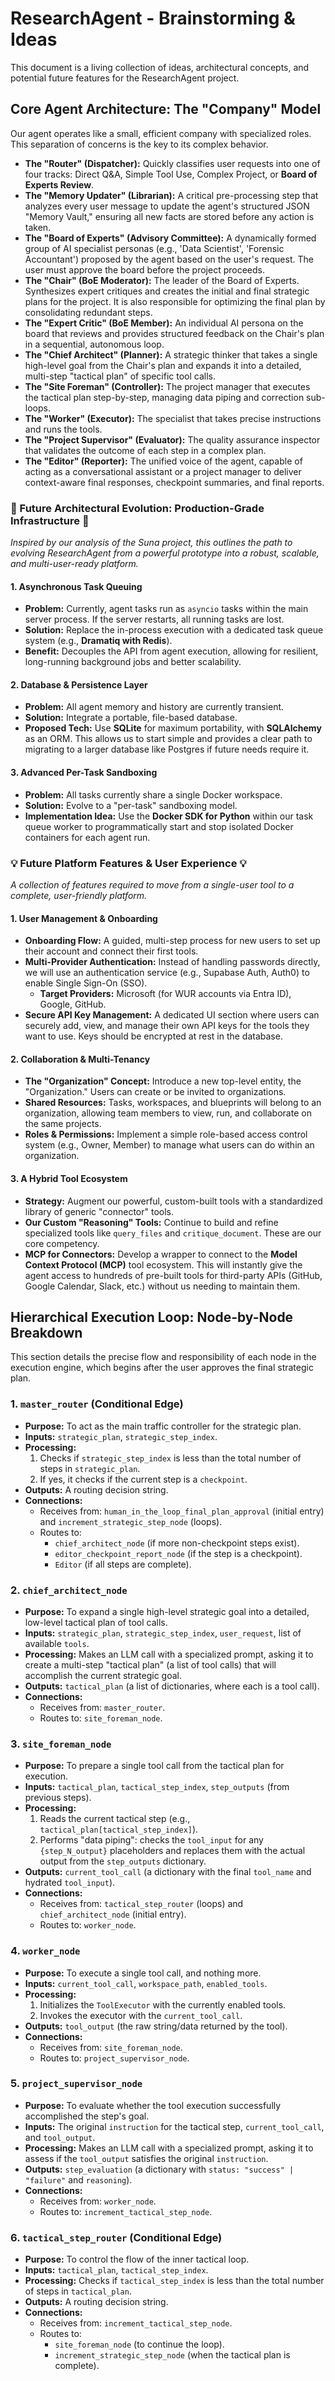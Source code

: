 # ResearchAgent - Brainstorming & Ideas

This document is a living collection of ideas, architectural concepts, and potential future features for the ResearchAgent project.

## Core Agent Architecture: The "Company" Model

Our agent operates like a small, efficient company with specialized roles. This separation of concerns is the key to its complex behavior.

-   **The "Router" (Dispatcher):** Quickly classifies user requests into one of four tracks: Direct Q&A, Simple Tool Use, Complex Project, or **Board of Experts Review**.
-   **The "Memory Updater" (Librarian):** A critical pre-processing step that analyzes every user message to update the agent's structured JSON "Memory Vault," ensuring all new facts are stored before any action is taken.
-   **The "Board of Experts" (Advisory Committee):** A dynamically formed group of AI specialist personas (e.g., 'Data Scientist', 'Forensic Accountant') proposed by the agent based on the user's request. The user must approve the board before the project proceeds.
-   **The "Chair" (BoE Moderator):** The leader of the Board of Experts. Synthesizes expert critiques and creates the initial and final strategic plans for the project. It is also responsible for optimizing the final plan by consolidating redundant steps.
-   **The "Expert Critic" (BoE Member):** An individual AI persona on the board that reviews and provides structured feedback on the Chair's plan in a sequential, autonomous loop.
-   **The "Chief Architect" (Planner):** A strategic thinker that takes a single high-level goal from the Chair's plan and expands it into a detailed, multi-step "tactical plan" of specific tool calls.
-   **The "Site Foreman" (Controller):** The project manager that executes the tactical plan step-by-step, managing data piping and correction sub-loops.
-   **The "Worker" (Executor):** The specialist that takes precise instructions and runs the tools.
-   **The "Project Supervisor" (Evaluator):** The quality assurance inspector that validates the outcome of each step in a complex plan.
-   **The "Editor" (Reporter):** The unified voice of the agent, capable of acting as a conversational assistant or a project manager to deliver context-aware final responses, checkpoint summaries, and final reports.

### 🚀 Future Architectural Evolution: Production-Grade Infrastructure 🚀

_Inspired by our analysis of the Suna project, this outlines the path to evolving ResearchAgent from a powerful prototype into a robust, scalable, and multi-user-ready platform._

#### 1\. Asynchronous Task Queuing

-   **Problem:** Currently, agent tasks run as `asyncio` tasks within the main server process. If the server restarts, all running tasks are lost.
-   **Solution:** Replace the in-process execution with a dedicated task queue system (e.g., **Dramatiq with Redis**).
-   **Benefit:** Decouples the API from agent execution, allowing for resilient, long-running background jobs and better scalability.

#### 2\. Database & Persistence Layer

-   **Problem:** All agent memory and history are currently transient.
-   **Solution:** Integrate a portable, file-based database.
-   **Proposed Tech:** Use **SQLite** for maximum portability, with **SQLAlchemy** as an ORM. This allows us to start simple and provides a clear path to migrating to a larger database like Postgres if future needs require it.

#### 3\. Advanced Per-Task Sandboxing

-   **Problem:** All tasks currently share a single Docker workspace.
-   **Solution:** Evolve to a "per-task" sandboxing model.
-   **Implementation Idea:** Use the **Docker SDK for Python** within our task queue worker to programmatically start and stop isolated Docker containers for each agent run.

### 💡 Future Platform Features & User Experience 💡

_A collection of features required to move from a single-user tool to a complete, user-friendly platform._

#### 1\. User Management & Onboarding

-   **Onboarding Flow:** A guided, multi-step process for new users to set up their account and connect their first tools.
-   **Multi-Provider Authentication:** Instead of handling passwords directly, we will use an authentication service (e.g., Supabase Auth, Auth0) to enable Single Sign-On (SSO).
    -   **Target Providers:** Microsoft (for WUR accounts via Entra ID), Google, GitHub.
-   **Secure API Key Management:** A dedicated UI section where users can securely add, view, and manage their own API keys for the tools they want to use. Keys should be encrypted at rest in the database.

#### 2\. Collaboration & Multi-Tenancy

-   **The "Organization" Concept:** Introduce a new top-level entity, the "Organization." Users can create or be invited to organizations.
-   **Shared Resources:** Tasks, workspaces, and blueprints will belong to an organization, allowing team members to view, run, and collaborate on the same projects.
-   **Roles & Permissions:** Implement a simple role-based access control system (e.g., Owner, Member) to manage what users can do within an organization.

#### 3\. A Hybrid Tool Ecosystem

-   **Strategy:** Augment our powerful, custom-built tools with a standardized library of generic "connector" tools.
-   **Our Custom "Reasoning" Tools:** Continue to build and refine specialized tools like `query_files` and `critique_document`. These are our core competency.
-   **MCP for Connectors:** Develop a wrapper to connect to the **Model Context Protocol (MCP)** tool ecosystem. This will instantly give the agent access to hundreds of pre-built tools for third-party APIs (GitHub, Google Calendar, Slack, etc.) without us needing to maintain them.

## Hierarchical Execution Loop: Node-by-Node Breakdown

This section details the precise flow and responsibility of each node in the execution engine, which begins after the user approves the final strategic plan.

### 1\. `master_router` (Conditional Edge)

-   **Purpose:** To act as the main traffic controller for the strategic plan.
-   **Inputs:** `strategic_plan`, `strategic_step_index`.
-   **Processing:**
    1.  Checks if `strategic_step_index` is less than the total number of steps in `strategic_plan`.
    2.  If yes, it checks if the current step is a `checkpoint`.
-   **Outputs:** A routing decision string.
-   **Connections:**
    -   Receives from: `human_in_the_loop_final_plan_approval` (initial entry) and `increment_strategic_step_node` (loops).
    -   Routes to:
        -   `chief_architect_node` (if more non-checkpoint steps exist).
        -   `editor_checkpoint_report_node` (if the step is a checkpoint).
        -   `Editor` (if all steps are complete).

### 2\. `chief_architect_node`

-   **Purpose:** To expand a single high-level strategic goal into a detailed, low-level tactical plan of tool calls.
-   **Inputs:** `strategic_plan`, `strategic_step_index`, `user_request`, list of available `tools`.
-   **Processing:** Makes an LLM call with a specialized prompt, asking it to create a multi-step "tactical plan" (a list of tool calls) that will accomplish the current strategic goal.
-   **Outputs:** `tactical_plan` (a list of dictionaries, where each is a tool call).
-   **Connections:**
    -   Receives from: `master_router`.
    -   Routes to: `site_foreman_node`.

### 3\. `site_foreman_node`

-   **Purpose:** To prepare a single tool call from the tactical plan for execution.
-   **Inputs:** `tactical_plan`, `tactical_step_index`, `step_outputs` (from previous steps).
-   **Processing:**
    1.  Reads the current tactical step (e.g., `tactical_plan[tactical_step_index]`).
    2.  Performs "data piping": checks the `tool_input` for any `{step_N_output}` placeholders and replaces them with the actual output from the `step_outputs` dictionary.
-   **Outputs:** `current_tool_call` (a dictionary with the final `tool_name` and hydrated `tool_input`).
-   **Connections:**
    -   Receives from: `tactical_step_router` (loops) and `chief_architect_node` (initial entry).
    -   Routes to: `worker_node`.

### 4\. `worker_node`

-   **Purpose:** To execute a single tool call, and nothing more.
-   **Inputs:** `current_tool_call`, `workspace_path`, `enabled_tools`.
-   **Processing:**
    1.  Initializes the `ToolExecutor` with the currently enabled tools.
    2.  Invokes the executor with the `current_tool_call`.
-   **Outputs:** `tool_output` (the raw string/data returned by the tool).
-   **Connections:**
    -   Receives from: `site_foreman_node`.
    -   Routes to: `project_supervisor_node`.

### 5\. `project_supervisor_node`

-   **Purpose:** To evaluate whether the tool execution successfully accomplished the step's goal.
-   **Inputs:** The original `instruction` for the tactical step, `current_tool_call`, and `tool_output`.
-   **Processing:** Makes an LLM call with a specialized prompt, asking it to assess if the `tool_output` satisfies the original `instruction`.
-   **Outputs:** `step_evaluation` (a dictionary with `status: "success" | "failure"` and `reasoning`).
-   **Connections:**
    -   Receives from: `worker_node`.
    -   Routes to: `increment_tactical_step_node`.

### 6\. `tactical_step_router` (Conditional Edge)

-   **Purpose:** To control the flow of the inner tactical loop.
-   **Inputs:** `tactical_plan`, `tactical_step_index`.
-   **Processing:** Checks if `tactical_step_index` is less than the total number of steps in `tactical_plan`.
-   **Outputs:** A routing decision string.
-   **Connections:**
    -   Receives from: `increment_tactical_step_node`.
    -   Routes to:
        -   `site_foreman_node` (to continue the loop).
        -   `increment_strategic_step_node` (when the tactical plan is complete).
